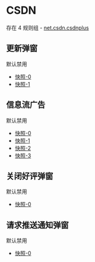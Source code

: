 # CSDN

存在 4 规则组 - [net.csdn.csdnplus](/src/apps/net.csdn.csdnplus.ts)

## 更新弹窗

默认禁用

- [快照-0](https://i.gkd.li/import/12673693)
- [快照-1](https://i.gkd.li/import/12673654)

## 信息流广告

默认禁用

- [快照-0](https://i.gkd.li/import/12673738)
- [快照-1](https://i.gkd.li/import/13224538)
- [快照-2](https://i.gkd.li/import/12673787)
- [快照-3](https://i.gkd.li/import/13224551)

## 关闭好评弹窗

默认禁用

- [快照-0](https://i.gkd.li/import/13251085)

## 请求推送通知弹窗

默认禁用

- [快照-0](https://i.gkd.li/import/12673638)
